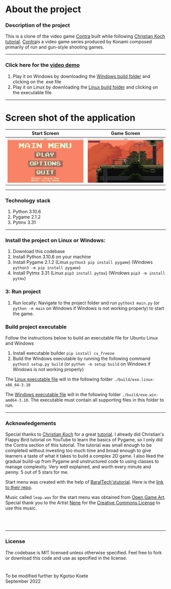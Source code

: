 # About the project

### Description of the project

This is a clone of the video game [Contra](<https://en.wikipedia.org/wiki/Contra_(series)>) built while following [Christian Koch](https://www.udemy.com/user/christian-koch-59/) [tutorial](https://www.udemy.com/course/learn-python-by-making-games/). [Contra](<https://en.wikipedia.org/wiki/Contra_(series)>)is a video game series produced by Konami composed primarily of run and gun-style shooting games.

---

### Click here for the [video demo](https://youtu.be/fmPfiV2M-3s)

1. Play it on Windows by downloading the [Windows build folder](./build/exe.win-amd64-3.10/) and clicking on the .exe file
2. Play it on Linux by downloading the [Linux build folder](./build/exe.linux-x86_64-3.10/) and clicking on the executable file

---

# Screen shot of the application

|             Start Screen             |             Game Screen             |
| :----------------------------------: | :---------------------------------: |
| ![](/screenshots/1_start_screen.png) | ![](/screenshots/2_game_screen.png) |

---

### Technology stack

1. Python 3.10.6
2. Pygame 2.1.2
3. Pytmx 3.31

---

### Install the project on Linux or Windows:

1. Download this codebase
2. Install Python 3.10.6 on your machine
3. Install Pygame 2.1.2 (Linux `python3 pip install pygame`) (Windows `python3 -m pip install pygame`)
4. Install Pytmx 3.31 (Linux `pip3 install pytmx`) (Windows `pip3 -m install pytmx`)

### 3: Run project

1. Run locally: Navigate to the project folder and run `python3 main.py` (or `python -m main` on Windows if Windows is not working properly) to start the game.

### Build project executable

Follow the instructions below to build an executable file for Ubuntu Linux and Windows

1. Install executable builder `pip install cx_freeze`
2. Build the Windows executable by running the following command `python3 setup.py build` (or `python -m setup build` on Windows if Windows is not working properly)

The [Linux executable file](./build/exe.linux-x86_64-3.10/contra) will in the following folder `./build/exe.linux-x86_64-3.10`

The [Windows executable file](./build/exe.win-amd64-3.10/contra.exe) will in the following folder `./build/exe.win-amd64-3.10`. The executable must contain all supporting files in this folder to run.

---

### Acknowledgements

Special thanks to [Christian Koch](https://www.udemy.com/user/christian-koch-59/) for a great [tutorial](https://www.udemy.com/course/learn-python-by-making-games/). I already did Christian's Flappy Bird tutorial on YouTube to learn the basics of Pygame, so I only did the Contra section of this tutorial. The tutorial was small enough to be completed without investing too much time and broad enough to give learners a taste of what it takes to build a complex 2D game. I also liked the gradual build-up from Pygame and unstructured code to using classes to manage complexity. Very well explained, and worth every minute and penny. 5 out of 5 stars for me.

Start menu was created with the help of [BaralTech's](https://www.youtube.com/c/BaralTech)[tutorial](https://youtu.be/GMBqjxcKogA). Here is the [link to their repo](https://github.com/baraltech/Menu-System-PyGame).

Music called `leap.wav` for the start menu was obtained from [Open Game Art](https://opengameart.org/content/leap-8bit). Special thank you to the Artist [Nene](https://opengameart.org/users/nene) for the [Creative Commons License](https://creativecommons.org/publicdomain/zero/1.0/) to use this music.

<br/>
<br/>

---

### License

The codebase is MIT licensed unless otherwise specified. Feel free to fork or download this code and use as specified in the license.

#

To be modified further by Kgotso Koete
<br/>
September 2022
